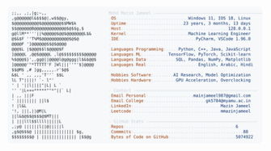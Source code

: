 <picture>
  <source srcset="https://raw.githubusercontent.com/mmazinjameel/mmazinjameel/main/dark_mode.svg?v=1739902411" media="(prefers-color-scheme: dark)">
  <img src="https://raw.githubusercontent.com/mmazinjameel/mmazinjameel/main/light_mode.svg?v=1739902411">
</picture>
